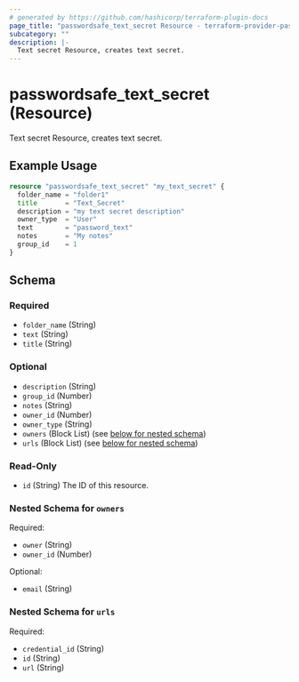 ```yaml
---
# generated by https://github.com/hashicorp/terraform-plugin-docs
page_title: "passwordsafe_text_secret Resource - terraform-provider-passwordsafe"
subcategory: ""
description: |-
  Text secret Resource, creates text secret.
---
```


# passwordsafe_text_secret (Resource)

Text secret Resource, creates text secret.

## Example Usage

```terraform
resource "passwordsafe_text_secret" "my_text_secret" {
  folder_name = "folder1"
  title       = "Text_Secret"
  description = "my text secret description"
  owner_type  = "User"
  text        = "password_text"
  notes       = "My notes"
  group_id    = 1
}
```

<!-- schema generated by tfplugindocs -->
## Schema

### Required

- `folder_name` (String)
- `text` (String)
- `title` (String)

### Optional

- `description` (String)
- `group_id` (Number)
- `notes` (String)
- `owner_id` (Number)
- `owner_type` (String)
- `owners` (Block List) (see [below for nested schema](#nestedblock--owners))
- `urls` (Block List) (see [below for nested schema](#nestedblock--urls))

### Read-Only

- `id` (String) The ID of this resource.

<a id="nestedblock--owners"></a>
### Nested Schema for `owners`

Required:

- `owner` (String)
- `owner_id` (Number)

Optional:

- `email` (String)


<a id="nestedblock--urls"></a>
### Nested Schema for `urls`

Required:

- `credential_id` (String)
- `id` (String)
- `url` (String)
